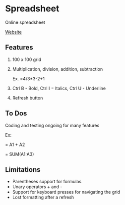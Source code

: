 # Spreadsheet

Online spreadsheet

[Website](http://spreadsheetonline.azurewebsites.net)

## Features
1. 100 x 100 grid
2. Multiplication, division, addition, subtraction

    Ex. =4/3*3-2+1
3. Ctrl B - Bold, Ctrl I = Italics, Ctrl U - Underline
4. Refresh button

## To Dos

Coding and testing ongoing for many features

Ex:

= A1 + A2

= SUM(A1:A3)

## Limitations

- Parentheses support for formulas
- Unary operators + and -
- Support for keyboard presses for navigating the grid
- Lost formatting after a refresh